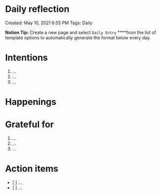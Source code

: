 # Daily reflection

Created: May 10, 2021 6:55 PM Tags: Daily

**Notion Tip:** Create a new page and select `Daily Entry` \*\*\*\*from the list of template options to automatically generate the format below every day.

# Intentions

1.  …
2.  …
3.  …

# Happenings

# Grateful for

1.  …
2.  …
3.  …

# Action items

- \[ \] …
- \[ \] …
